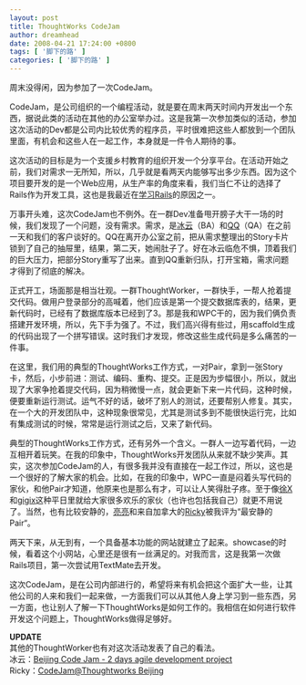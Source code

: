```yaml
---
layout: post
title: ThoughtWorks CodeJam
author: dreamhead
date: 2008-04-21 17:24:00 +0800
tags: [ '脚下的路' ]
categories: [ '脚下的路' ]
---
```


周末没得闲，因为参加了一次CodeJam。  
  
CodeJam，是公司组织的一个编程活动，就是要在周末两天时间内开发出一个东西，据说此类的活动在其他的办公室举办过。这是我第一次参加类似的活动，参加这次活动的Dev都是公司内比较优秀的程序员，平时很难把这些人都放到一个团队里面，有机会和这些人在一起工作，本身就是一件令人期待的事。  
  
这次活动的目标是为一个支援乡村教育的组织开发一个分享平台。在活动开始之前，我们对需求一无所知，所以，几乎就是看两天内能够写出多少东西。因为这个项目要开发的是一个Web应用，从生产率的角度来看，我们当仁不让的选择了Rails作为开发工具，这也是我最近在[学习Rails](http://dreamhead.blogbus.com/logs/19324827.html)的原因之一。  
  
万事开头难，这次CodeJam也不例外。在一群Dev准备甩开膀子大干一场的时候，我们发现了一个问题，没有需求。需求，是[冰云](http://blog.nona.name/)（BA）和[QQ](http://qihuiqihui.spaces.live.com/)（QA）在之前一天和我们的客户谈好的。QQ在离开办公室之前，把从需求整理出的Story卡片锁到了自己的抽屉里，结果，第二天，她闹肚子了。好在冰云临危不惧，顶着我们的巨大压力，把部分Story重写了出来。直到QQ重新归队，打开宝箱，需求问题才得到了彻底的解决。  
  
正式开工，场面那是相当壮观。一群ThoughtWorker，一群快手，一帮人抢着提交代码。做用户登录部分的高喊着，他们应该是第一个提交数据库表的，结果，更新代码时，已经有了数据库版本已经到了3。那是我和WPC干的，因为我们俩负责搭建开发环境，所以，先下手为强了。不过，我们高兴得有些过，用scaffold生成的代码出现了一个拼写错误。这时我们才发现，修改这些生成代码是多么痛苦的一件事。  
  
在这里，我们用的典型的ThoughtWorks工作方式，一对Pair，拿到一张Story卡，然后，小步前进：测试、编码、重构、提交。正是因为步幅很小，所以，就出现了大家争抢着提交代码，因为稍微慢一点，就会更新下来一片代码，这种时候，便要重新运行测试。运气不好的话，破坏了别人的测试，还要帮别人修复。其实，在一个大的开发团队中，这种现象很常见，尤其是测试多到不能很快运行完，比如有集成测试的时候，常常是运行测试之后，又来了新代码。  
  
典型的ThoughtWorks工作方式，还有另外一个含义。一群人一边写着代码，一边互相开着玩笑。在我的印象中，ThoughtWorks开发团队从来就不缺少笑声。其实，这次参加CodeJam的人，有很多我并没有直接在一起工作过，所以，这也是一个很好的了解大家的机会。比如，在我的印象中，WPC一直是闷着头写代码的家伙，和他Pair才知道，他原来也是那么有才，可以让人笑得肚子疼。至于像[徐X](http://www.blogjava.net/raimundox/)和[gigix](http://gigix.thoughtworkers.org/)这种平日里就给大家很多欢乐的家伙（也许也包括我自己）就更不用说了。当然，也有比较安静的，[亮亮](http://hl.thoughtworkers.org/)和来自加拿大的[Ricky](http://www.rickylui.com/blog/)被我评为“最安静的Pair“。  
  
两天下来，从无到有，一个具备基本功能的网站就建立了起来。showcase的时候，看着这个小网站，心里还是很有一丝满足的。对我而言，这是我第一次做Rails项目，第一次尝试用TextMate去开发。

这次CodeJam，是在公司内部进行的，希望将来有机会把这个面扩大一些，让其他公司的人来和我们一起来做，一方面我们可以从其他人身上学习到一些东西，另一方面，也让别人了解一下ThoughtWorks是如何工作的。我相信在如何进行软件开发这个问题上，ThoughtWorks做得足够好。

**UPDATE**  
其他的ThoughtWorker也有对这次活动发表了自己的看法。  
冰云：[Beijing Code Jam - 2 days agile development project](http://blog.nona.name/200804274.html)  
Ricky：[CodeJam@Thoughtworks Beijing](http://www.rickylui.com/blog/2008/04/20/codejamthoughtworks-beijing/)


